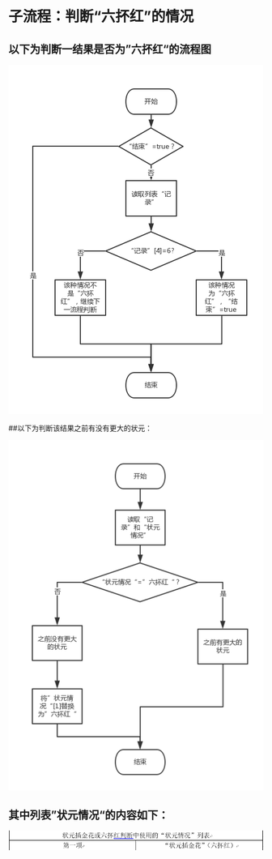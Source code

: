 # 子流程：判断“六抔红”的情况

## 以下为判断一结果是否为”六抔红“的流程图

![](liupouhong.png)

##以下为判断该结果之前有没有更大的状元：

![](panliupouhong.png)

## 其中列表”状元情况“的内容如下：

![](zhuangyuanchajinhuajiliupouhong.png)